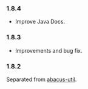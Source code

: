### 1.8.4

* Improve Java Docs.


### 1.8.3

* Improvements and bug fix.


### 1.8.2

Separated from [abacus-util](https://github.com/landawn/abacus-util).